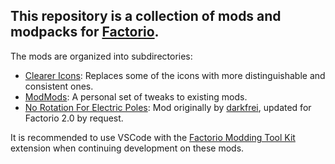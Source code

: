 ## This repository is a collection of mods and modpacks for [Factorio](https://www.factorio.com).

The mods are organized into subdirectories:
* [Clearer Icons](ClearerIcons): Replaces some of the icons with more distinguishable and consistent ones.
* [ModMods](ModMods): A personal set of tweaks to existing mods.
* [No Rotation For Electric Poles](NoRotationForElectricPoles): Mod originally by [darkfrei](https://mods.factorio.com/mod/NoRotationForElectricPoles), updated for Factorio 2.0 by request.

It is recommended to use VSCode with the [Factorio Modding Tool Kit](https://marketplace.visualstudio.com/items?itemName=justarandomgeek.factoriomod-debug) extension when continuing development on these mods.